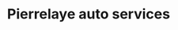 ---
title: "Pierrelaye auto services"
url: /pierrelaye/pierrelaye-auto-services/
shop: réparation de voitures
---